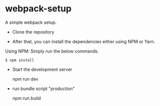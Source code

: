 # webpack-setup
A simple webpack setup.

- Clone the repository

- After that, you can install the dependencies either using NPM or Yarn.

Using NPM: Simply run the below commands.

    $ npm install

- Start the development server

    npm run dev

- run bundle script "production"

    npm run build


